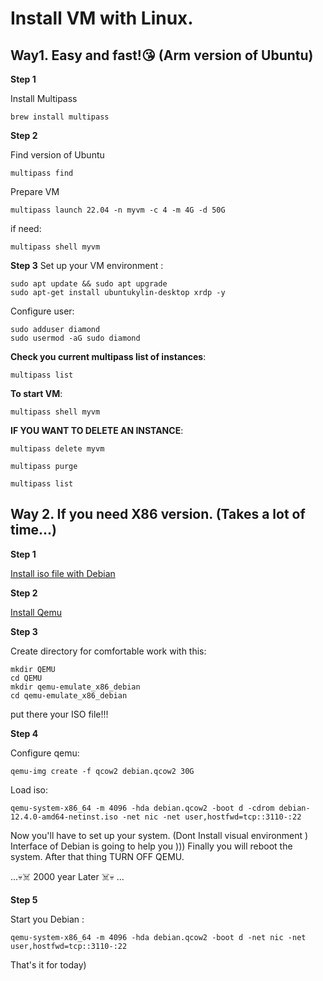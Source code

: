 # Install VM with Linux. 

## Way1. Easy and fast!😘 (Arm version of Ubuntu)

**Step 1**

Install Multipass
```
brew install multipass
```

**Step 2** 

Find version of Ubuntu
``` 
multipass find
```

Prepare VM
```
multipass launch 22.04 -n myvm -c 4 -m 4G -d 50G
```

if need:
```
multipass shell myvm
```

**Step 3**
Set up your VM environment :

```
sudo apt update && sudo apt upgrade
sudo apt-get install ubuntukylin-desktop xrdp -y
```

Configure user:

```
sudo adduser diamond
sudo usermod -aG sudo diamond
```

**Check you current multipass list of instances**:

```
multipass list
```

**To start VM**:

```
multipass shell myvm
```

**IF YOU WANT TO DELETE AN INSTANCE**:
```
multipass delete myvm
```
```
multipass purge
```
```
multipass list
```


## Way 2. If you need X86 version. (Takes a lot of time...)

**Step 1**

[Install iso file with Debian](https://www.debian.org)

**Step 2**

[Install Qemu](https://github.com/NorthCapDiamond/Mac-users-life/blob/main/Install-Qemu.md)

**Step 3**

Create directory for comfortable work with this:

```
mkdir QEMU
cd QEMU
mkdir qemu-emulate_x86_debian
cd qemu-emulate_x86_debian
```

put there your ISO file!!!

**Step 4**

Configure qemu:

```
qemu-img create -f qcow2 debian.qcow2 30G
```

Load iso:

```
qemu-system-x86_64 -m 4096 -hda debian.qcow2 -boot d -cdrom debian-12.4.0-amd64-netinst.iso -net nic -net user,hostfwd=tcp::3110-:22
```

Now you'll have to set up your system. (Dont Install visual environment ) Interface of Debian is going to help you )))
Finally you will reboot the system. 
After that thing TURN OFF QEMU.

...💀☠️ 2000 year Later ☠️💀 ...

**Step 5**

Start you Debian :

```
qemu-system-x86_64 -m 4096 -hda debian.qcow2 -boot d -net nic -net user,hostfwd=tcp::3110-:22
```



That's it for today)
